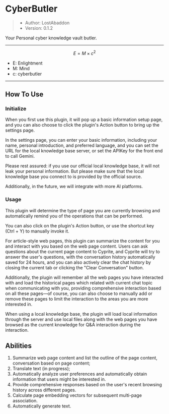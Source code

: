 #	CyberButler

> -	Author: LostAbaddon
> -	Version: 0.1.2

Your Personal cyber knowledge vault butler.

---

$$
E = M \times c^2
$$

-	E: Enlightment
-	M: Mind
-	c: cyberbutler

---

##	How To Use

###	Initialize

When you first use this plugin, it will pop up a basic information setup page, and you can also choose to click the plugin's Action button to bring up the settings page.

In the settings page, you can enter your basic information, including your name, personal introduction, and preferred language, and you can set the URL for the local knowledge base server, or set the APIKey for the front end to call Gemini.

Please rest assured: if you use our official local knowledge base, it will not leak your personal information. But please make sure that the local knowledge base you connect to is provided by the official source.

Additionally, in the future, we will integrate with more AI platforms.

###	Usage

This plugin will determine the type of page you are currently browsing and automatically remind you of the operations that can be performed.

You can also click on the plugin's Action button, or use the shortcut key (Ctrl + Y) to manually invoke it.

For article-style web pages, this plugin can summarize the content for you and interact with you based on the web page content. Users can ask questions about the current page content to Cyprite, and Cyprite will try to answer the user's questions, with the conversation history automatically saved for 24 hours, and you can also actively clear the chat history by closing the current tab or clicking the "Clear Conversation" button.

Additionally, the plugin will remember all the web pages you have interacted with and load the historical pages which related with current chat topic when communicating with you, providing comprehensive interaction based on all these pages—of course, you can also choose to manually add or remove these pages to limit the interaction to the areas you are more interested in.

When using a local knowledge base, the plugin will load local information through the server and use local files along with the web pages you have browsed as the current knowledge for Q&A interaction during the interaction.

##	Abilities

1.	Summarize web page content and list the outline of the page content, conversation based on page content;
2.	Translate text (in progress);
3.	Automatically analyze user preferences and automatically obtain information that users might be interested in.
4.	Provide comprehensive responses based on the user's recent browsing history across different pages.
5.	Calculate page embedding vectors for subsequent multi-page association.
6.	Automatically generate text.